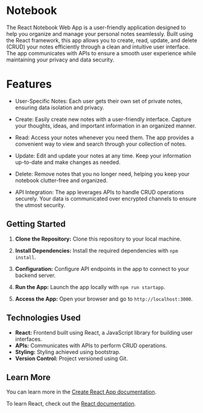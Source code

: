 # Notebook

The React Notebook Web App is a user-friendly application designed to help you organize and manage your personal notes seamlessly. Built using the React framework, this app allows you to create, read, update, and delete (CRUD) your notes efficiently through a clean and intuitive user interface. The app communicates with APIs to ensure a smooth user experience while maintaining your privacy and data security.

# Features

- User-Specific Notes: Each user gets their own set of private notes, ensuring data isolation and privacy.

- Create: Easily create new notes with a user-friendly interface. Capture your thoughts, ideas, and important information in an organized manner.

- Read: Access your notes whenever you need them. The app provides a convenient way to view and search through your collection of notes.

- Update: Edit and update your notes at any time. Keep your information up-to-date and make changes as needed.

- Delete: Remove notes that you no longer need, helping you keep your notebook clutter-free and organized.

- API Integration: The app leverages APIs to handle CRUD operations securely. Your data is communicated over encrypted channels to ensure the utmost security.

## Getting Started

1. **Clone the Repository:** Clone this repository to your local machine.

2. **Install Dependencies:** Install the required dependencies with `npm install`.

3. **Configuration:** Configure API endpoints in the app to connect to your backend server.

4. **Run the App:** Launch the app locally with `npm run startapp`.

5. **Access the App:** Open your browser and go to `http://localhost:3000`.

## Technologies Used

- **React:** Frontend built using React, a JavaScript library for building user interfaces.
- **APIs:** Communicates with APIs to perform CRUD operations.
- **Styling:** Styling achieved using bootstrap.
- **Version Control:** Project versioned using Git.


## Learn More

You can learn more in the [Create React App documentation](https://facebook.github.io/create-react-app/docs/getting-started).

To learn React, check out the [React documentation](https://reactjs.org/).

